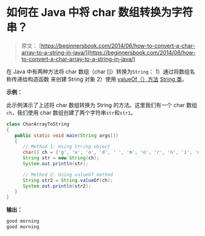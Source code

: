 # 如何在 Java 中将 char 数组转换为字符串？

> 原文： [https://beginnersbook.com/2014/06/how-to-convert-a-char-array-to-a-string-in-java/](https://beginnersbook.com/2014/06/how-to-convert-a-char-array-to-a-string-in-java/)

在 Java 中有两种方法将 char 数组（char []）转换为`String`：
1）通过将数组名称传递给构造函数
来创建 String 对象 2）使用 [valueOf（）方法](https://beginnersbook.com/2013/12/java-string-copyvalueof-method-example/ "Java – String copyValueOf() Method example") [String 类](https://beginnersbook.com/2013/12/java-strings/)。

**示例：**

此示例演示了上述将 char 数组转换为 String 的方法。这里我们有一个 char 数组`ch`，我们使用 char 数组创建了两个字符串`str`和`str1`。

```java
class CharArrayToString
{
   public static void main(String args[])
   {
      // Method 1: Using String object
      char[] ch = {'g', 'o', 'o', 'd', ' ', 'm', 'o', 'r', 'n', 'i', 'n', 'g'};
      String str = new String(ch);
      System.out.println(str);

      // Method 2: Using valueOf method
      String str2 = String.valueOf(ch);
      System.out.println(str2);
   }
}
```

**输出：**

```java
good morning
good morning
```